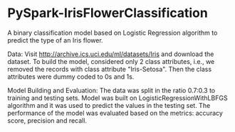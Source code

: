 # PySpark-IrisFlowerClassification
A binary classification model based on Logistic Regression algorithm to predict the type of an Iris flower.

Data:
Visit http://archive.ics.uci.edu/ml/datasets/Iris and download the dataset. To build the model, considered only 2 class attributes, i.e., we removed the records with class attribute "Iris-Setosa". Then the class attributes were dummy coded to 0s and 1s.

Model Building and Evaluation:
The data was split in the ratio 0.7:0.3 to training and testing sets. Model was built on LogisticRegressionWithLBFGS algorithm and it was used to predict the values in the testing set. The performance of the model was evaluated based on the metrics: accuracy score, precision and recall.
